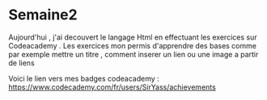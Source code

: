 # Semaine2

Aujourd'hui , j'ai decouvert le langage Html en effectuant les exercices sur Codeacademy .
Les exercices mon permis d'apprendre des bases comme par exemple mettre un titre , comment inserer un lien ou une image a partir de liens

Voici le lien vers mes badges codeacademy : https://www.codecademy.com/fr/users/SirYass/achievements 